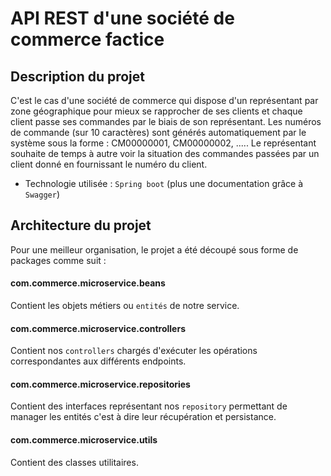 # API REST d'une société de commerce factice  

## Description du projet  

C'est le cas d'une société de commerce qui dispose d'un représentant par zone géographique
pour mieux se rapprocher de ses clients et chaque client passe ses commandes par le biais de
son représentant. Les numéros de commande (sur 10 caractères) sont générés
automatiquement par le système sous la forme : CM00000001, CM00000002, .....
Le représentant souhaite de temps à autre voir la situation des commandes passées par un
client donné en fournissant le numéro du client.

- Technologie utilisée : `Spring boot` (plus une documentation grâce à `Swagger`)

## Architecture du projet  

Pour une meilleur organisation, le projet a été découpé sous forme de packages comme suit :

#### com.commerce.microservice.beans  

Contient les objets métiers ou `entités` de notre service.

#### com.commerce.microservice.controllers  

Contient nos `controllers` chargés d'exécuter les opérations correspondantes aux différents endpoints.

#### com.commerce.microservice.repositories

Contient des interfaces représentant nos `repository` permettant de manager les entités c'est à dire leur récupération et persistance.

#### com.commerce.microservice.utils

Contient des classes utilitaires.
